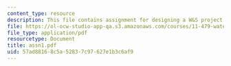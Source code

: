 ```yaml
---
content_type: resource
description: This file contains assignment for designing a W&S project.
file: https://ol-ocw-studio-app-qa.s3.amazonaws.com/courses/11-479-water-and-sanitation-infrastructure-planning-in-developing-countries-spring-2005/57ad88168c5a52837c97627e1b3c6af9_assn1.pdf
file_type: application/pdf
resourcetype: Document
title: assn1.pdf
uid: 57ad8816-8c5a-5283-7c97-627e1b3c6af9
---
```


